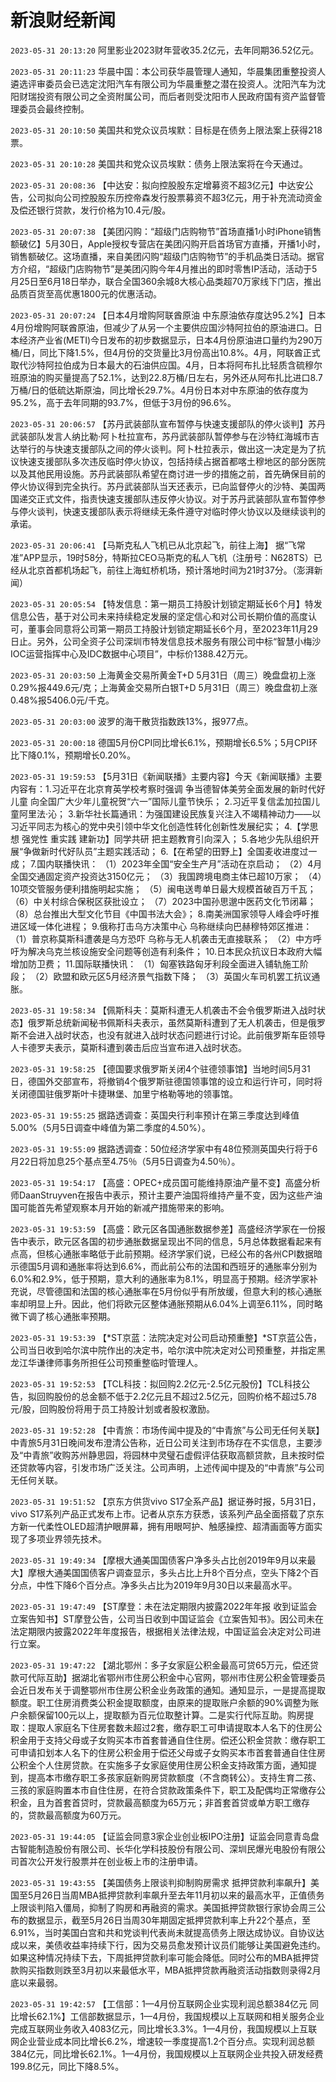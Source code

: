 # 新浪财经新闻
`2023-05-31 20:13:20` 阿里影业2023财年营收35.2亿元，去年同期36.52亿元。

`2023-05-31 20:11:23` 华晨中国：本公司获华晨管理人通知，华晨集团重整投资人遴选评审委员会已选定沈阳汽车有限公司为华晨重整之潜在投资人。沈阳汽车为沈阳财瑞投资有限公司之全资附属公司，而后者则受沈阳市人民政府国有资产监督管理委员会最终控制。

`2023-05-31 20:10:50` 美国共和党众议员埃默：目标是在债务上限法案上获得218票。

`2023-05-31 20:10:28` 美国共和党众议员埃默：债务上限法案将在今天通过。

`2023-05-31 20:08:36` 【中达安：拟向控股股东定增募资不超3亿元】中达安公告，公司拟向公司控股股东历控帝森发行股票募资不超3亿元，用于补充流动资金及偿还银行贷款，发行价格为10.4元/股。

`2023-05-31 20:07:38` 【美团闪购：“超级门店购物节”首场直播1小时iPhone销售额破亿】5月30日，Apple授权专营店在美团闪购开启首场官方直播，开播1小时，销售额破亿。这场直播，来自美团闪购“超级门店购物节”的手机品类日活动。据官方介绍，“超级门店购物节”是美团闪购今年4月推出的即时零售IP活动，活动于5月25日至6月18日举办，联合全国360余城8大核心品类超70万家线下门店，推出品质百货至高优惠1800元的优惠活动。

`2023-05-31 20:07:24` 【日本4月增购阿联酋原油 中东原油依存度达95.2%】日本4月份增购阿联酋原油，但减少了从另一个主要供应国沙特阿拉伯的原油进口。日本经济产业省(METI)今日发布的初步数据显示，日本4月份原油进口量约为290万桶/日，同比下降1.5%，但4月份的交货量比3月份高出10.8%。4月，阿联酋正式取代沙特阿拉伯成为日本最大的石油供应国。4月，日本将阿布扎比轻质含硫穆尔班原油的购买量提高了52.1%，达到22.8万桶/日左右，另外还从阿布扎比进口8.7万桶/日的低硫达斯原油，同比增长29.7%。4月份日本对中东原油的依存度为95.2%，高于去年同期的93.7%，但低于3月份的96.6%。

`2023-05-31 20:06:57` 【苏丹武装部队宣布暂停与快速支援部队的停火谈判】苏丹武装部队发言人纳比勒·阿卜杜拉宣布，苏丹武装部队暂停参与在沙特红海城市吉达举行的与快速支援部队之间的停火谈判。阿卜杜拉表示，做出这一决定是为了抗议快速支援部队多次违反临时停火协议，包括持续占据首都喀土穆地区的部分医院以及其他民用设施。苏丹武装部队希望在商讨进一步的措施之前，首先确保目前的停火协议得到完全执行。苏丹武装部队当天还表示，已向监督停火的沙特、美国两国递交正式文件，指责快速支援部队违反停火协议。对于苏丹武装部队宣布暂停参与停火谈判，快速支援部队表示将继续无条件遵守对临时停火协议以及继续谈判的承诺。

`2023-05-31 20:06:41` 【马斯克私人飞机已从北京起飞，前往上海】 据“飞常准”APP显示，19时58分，特斯拉CEO马斯克的私人飞机（注册号：N628TS）已经从北京首都机场起飞，前往上海虹桥机场，预计落地时间为21时37分。（澎湃新闻）

`2023-05-31 20:05:54` 【特发信息：第一期员工持股计划锁定期延长6个月】特发信息公告，基于对公司未来持续稳定发展的坚定信心和对公司长期价值的高度认可，董事会同意将公司第一期员工持股计划锁定期延长6个月，至2023年11月29日止。另外，公司全资子公司深圳市特发信息技术服务有限公司中标“智慧小梅沙IOC运营指挥中心及IDC数据中心项目”，中标价1388.42万元。

`2023-05-31 20:03:50` 上海黄金交易所黄金T+D 5月31日（周三）晚盘盘初上涨0.29%报449.6元/克；上海黄金交易所白银T+D 5月31日（周三）晚盘盘初上涨0.48%报5406.0元/千克。

`2023-05-31 20:03:00` 波罗的海干散货指数跌13%，报977点。

`2023-05-31 20:00:18` 德国5月份CPI同比增长6.1%，预期增长6.5%；5月CPI环比下降0.1%，预期增长0.20%。

`2023-05-31 19:59:53` 【5月31日《新闻联播》主要内容】今天《新闻联播》主要内容有：1.习近平在北京育英学校考察时强调 争当德智体美劳全面发展的新时代好儿童 向全国广大少年儿童祝贺“六一”国际儿童节快乐； 2.习近平复信孟加拉国儿童阿里法·沁； 3.新华社长篇通讯：为强国建设民族复兴注入不竭精神动力——以习近平同志为核心的党中央引领中华文化创造性转化创新性发展纪实； 4.【学思想 强党性 重实践 建新功】同学共研 把主题教育引向深入； 5.各地少先队组织开展“争做新时代好队员”主题实践活动； 6.【在希望的田野上】全国麦收进度过一成； 7.国内联播快讯： （1）2023年全国“安全生产月”活动在京启动； （2）4月全国交通固定资产投资达3150亿元； （3）我国跨境电商主体已超10万家； （4）10项交管服务便利措施明起实施； （5）闽电送粤单日最大规模首破百万千瓦； （6）中关村综合保税区获批设立； （7）2023中国孙思邈中医药文化节闭幕； （8）总台推出大型文化节目《中国书法大会》； 8.南美洲国家领导人峰会呼吁推进区域一体化进程； 9.俄称打击乌方决策中心 乌称继续向巴赫穆特郊区推进： （1）普京称莫斯科遭袭是乌方恐吓 乌称与无人机袭击无直接联系； （2）中方呼吁为解决乌克兰核设施安全问题等创造有利条件； 10.日本民众抗议日本政府大幅增加防卫费； 11.国际联播快讯： （1）匈塞铁路匈牙利段全面进入铺轨施工阶段； （2）欧盟和欧元区5月经济景气指数下降； （3）英国火车司机罢工抗议通胀。

`2023-05-31 19:58:34` 【佩斯科夫：莫斯科遭无人机袭击不会令俄罗斯进入战时状态】俄罗斯总统新闻秘书佩斯科夫表示，虽然莫斯科遭到了无人机袭击，但是俄罗斯不会进入战时状态，也没有就进入战时状态问题进行讨论。此前俄罗斯车臣领导人卡德罗夫表示，莫斯科遭到袭击后应当宣布进入战时状态。

`2023-05-31 19:58:25` 【德国要求俄罗斯关闭4个驻德领事馆】当地时间5月31日，德国外交部宣布，将撤销4个俄罗斯驻德国领事馆的设立和运行许可，同时将关闭德国驻俄罗斯叶卡捷琳堡、加里宁格勒等地的领事馆。

`2023-05-31 19:55:25` 据路透调查：英国央行利率预计在第三季度达到峰值5.00%（5月5日调查中峰值为第二季度的4.50%）。

`2023-05-31 19:55:09` 据路透调查：50位经济学家中有48位预测英国央行将于6月22日将加息25个基点至4.75％（5月5日调查为4.50％）。

`2023-05-31 19:54:17` 【高盛：OPEC+成员国可能维持原油产量不变】高盛分析师DaanStruyven在报告中表示，预计主要产油国将维持产量不变，因为这些产油国可能首先希望观察本月开始的新减产措施带来的影响。

`2023-05-31 19:53:59` 【高盛：欧元区各国通胀数据参差】高盛经济学家在一份报告中表示，欧元区各国的初步通胀数据呈现出不同的信息，5月总体数据看起来有点高，但核心通胀率略低于此前预期。经济学家们说，已经公布的各州CPI数据暗示德国5月调和通胀率将达到6.6%，而此前公布的法国和西班牙的通胀率分别为6.0%和2.9%，低于预期，意大利的通胀率为8.1%，明显高于预期。经济学家补充说，尽管德国和法国的核心通胀率在5月份似乎有所放缓，但意大利的核心通胀率却明显上升。因此，他们将欧元区整体通胀预期从6.04%上调至6.11%，同时略微下调了核心通胀率预期。

`2023-05-31 19:53:39` 【*ST京蓝：法院决定对公司启动预重整】*ST京蓝公告，公司当日收到哈尔滨中院作出的决定书，哈尔滨中院决定对公司预重整，并指定黑龙江华谦律师事务所担任公司预重整临时管理人。

`2023-05-31 19:52:53` 【TCL科技：拟回购2.2亿元-2.5亿元股份】TCL科技公告，拟回购股份的总金额不低于2.2亿元且不超过2.5亿元，回购价格不超过5.78元/股，回购股份将用于员工持股计划或者股权激励。

`2023-05-31 19:52:28` 【中青旅：市场传闻中提及的“中青旅”与公司无任何关联】中青旅5月31日晚间发布澄清公告称，近日公司关注到市场存在不实信息，主要涉及“中青旅”收购苏州静思园，将园林中灵璧石虚假评估获取高额贷款，且未按时偿还贷款等内容，引发市场广泛关注。公司声明，上述传闻中提及的“中青旅”与公司无任何关联。

`2023-05-31 19:51:52` 【京东方供货vivo S17全系产品】据证券时报，5月31日，vivo S17系列产品正式发布上市。记者从京东方获悉，该系列产品全面搭载了京东方新一代柔性OLED超清护眼屏幕，拥有用眼呵护、触感操控、超清画面等方面实现了多项业界领先技术。

`2023-05-31 19:49:34` 【摩根大通美国国债客户净多头占比创2019年9月以来最大】摩根大通美国国债客户调查显示，多头占比上升8个百分点，空头下降2个百分点，中性下降6个百分点。净多头占比为2019年9月30日以来最高水平。

`2023-05-31 19:47:49` 【ST摩登：未在法定期限内披露2022年年报 收到证监会立案告知书】ST摩登公告，公司当日收到中国证监会《立案告知书》。因公司未在法定期限内披露2022年年度报告，根据相关法律法规，中国证监会决定对公司进行立案。

`2023-05-31 19:47:22` 【湖北鄂州：多子女家庭公积金最高可贷65万元，偿还贷款可代际互助】据湖北省鄂州市住房公积金中心官网，鄂州市住房公积金管理委员会近日发布关于调整鄂州市住房公积金业务政策的通知。通知显示，一是提高提取额度。职工住房消费类公积金提取额度，由原来的提取账户余额的90%调整为账户余额保留100元以上，提取额为百元位取整计算。二是实行代际互助。购房提取：提取人家庭名下住房套数未超过2套，缴存职工可申请提取本人名下的住房公积金用于支持父母或子女购买本市首套普通自住住房。偿还公积金贷款：缴存职工可申请扣划本人名下的住房公积金用于偿还父母或子女购买本市首套普通自住住房公积金个人住房贷款。在实施多子女家庭使用住房公积金支持政策方面，通知提到，提高本市缴存职工多孩家庭新购房贷款额度（不含商转公）。支持生育二孩、三孩的家庭购置本市自住住房，在符合贷款政策条件下，职工及配偶均正常缴存公积金，且为首套首贷时，贷款最高额度为65万元；非首套首贷或单方职工缴存的，贷款最高额度为60万元。

`2023-05-31 19:44:05` 【证监会同意3家企业创业板IPO注册】证监会同意青岛盘古智能制造股份有限公司、长华化学科技股份有限公司、深圳民爆光电股份有限公司首次公开发行股票并在创业板上市的注册申请。

`2023-05-31 19:43:55` 【美国债务上限谈判抑制购房需求 抵押贷款利率飙升】美国至5月26日当周MBA抵押贷款利率飙升至去年11月初以来的最高水平，正值债务上限谈判陷入僵局，抑制了购房和再融资的需求。美国抵押贷款银行家协会周三公布的数据显示，截至5月26日当周30年期固定抵押贷款利率上升22个基点，至6.91%，当时美国白宫和共和党谈判代表尚未就提高债务上限达成协议。自协议达成以来，美债收益率持续下行，因为交易员愈发预计议员们能够让美国避免违约。如果这种情况持续下去，下周抵押贷款利率可能会降低。同时公布的MBA抵押贷款购买指数则跌至3月初以来最低水平，MBA抵押贷款再融资活动指数则录得2月底以来最弱。

`2023-05-31 19:42:57` 【工信部：1—4月份互联网企业实现利润总额384亿元 同比增长62.1%】工信部数据显示，1—4月份，我国规模以上互联网和相关服务企业完成互联网业务收入4083亿元，同比增长3.3%。1—4月份，我国规模以上互联网企业营业成本同比增长6.2%，增速较一季度提高1.2个百分点。实现利润总额384亿元，同比增长62.1%。1—4月份，我国规模以上互联网企业共投入研发经费199.8亿元，同比下降8.5%。

